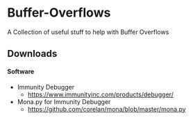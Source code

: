 # Buffer-Overflows
A Collection of useful stuff to help with Buffer Overflows

## Downloads

#### Software
                
+ Immunity Debugger
    + https://www.immunityinc.com/products/debugger/
+ Mona.py for Immunity Debugger
    + https://github.com/corelan/mona/blob/master/mona.py
